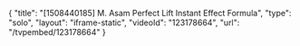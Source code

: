 {
    "title": "[1508440185] M. Asam Perfect Lift Instant Effect Formula",
    "type": "solo",
    "layout": "iframe-static",
    "videoId": "123178664",
    "url": "\/tvpembed\/123178664"
}